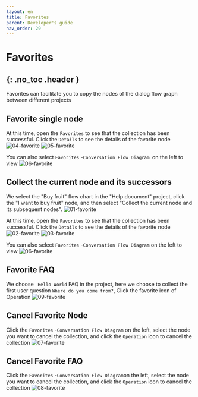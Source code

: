 ```yaml
---
layout: en
title: Favorites
parent: Developer's guide
nav_order: 29
---
```


# Favorites
{: .no_toc .header }
---
Favorites can facilitate you to copy the nodes of the dialog flow graph between different projects

## Favorite single node

At this time, open the `Favorites` to see that the collection has been successful. Click the `Details` to see the details of the favorite node
![04-favorite](/assets/images/tutorial/favorite/04-favorite.png)
![05-favorite](/assets/images/tutorial/favorite/05-favorite.png)

You can also select `Favorites` -`Conversation Flow Diagram `on the left to view
![06-favorite](/assets/images/tutorial/favorite/06-favorite.png)

## Collect the current node and its successors
We select the "Buy fruit" flow chart in the "Help document" project, click the "I want to buy fruit" node, and then select "Collect the current node and its subsequent nodes".
![01-favorite](/assets/images/tutorial/favorite/01-favorite.png)

At this time, open the `Favorites` to see that the collection has been successful. Click the `Details` to see the details of the favorite node
![02-favorite](/assets/images/tutorial/favorite/02-favorite.png)
![03-favorite](/assets/images/tutorial/favorite/03-favorite.png)

You can also select `Favorites` -`Conversation Flow Diagram` on the left to view
![06-favorite](/assets/images/tutorial/favorite/06-favorite.png)

## Favorite FAQ
We choose ` Hello World` FAQ in the project, here we choose to collect the first user question `Where do you come from?`, Click the favorite icon of Operation
![09-favorite](/assets/images/tutorial/favorite/09-favorite.png)

## Cancel Favorite Node
Click the `Favorites` -`Conversation Flow Diagram` on the left, select the node you want to cancel the collection, and click the `Operation` icon to cancel the collection
![07-favorite](/assets/images/tutorial/favorite/07-favorite.png)

## Cancel Favorite FAQ
Click the `Favorites` -`Conversation Flow Diagram`on the left, select the node you want to cancel the collection, and click the `Operation` icon to cancel the collection
![08-favorite](/assets/images/tutorial/favorite/08-favorite.png)

